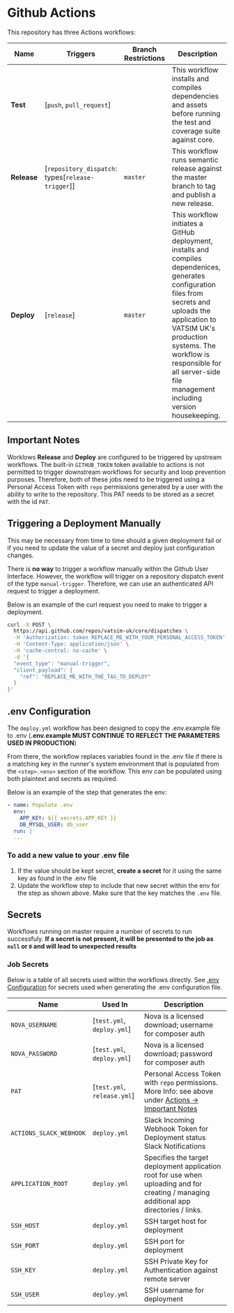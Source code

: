 # Github Actions

This repository has three Actions workflows:

| Name | Triggers | Branch Restrictions | Description |
|-|-|-|-|
| **Test** | [`push`, `pull_request`] | | This workflow installs and compiles dependencies and assets before running the test and coverage suite against core. |
| **Release** | [`repository_dispatch`: types[`release-trigger`]] | `master` | This workflow runs semantic release against the master branch to tag and publish a new release. |
| **Deploy** | [`release`] | `master` | This workflow initiates a GitHub deployment, installs and compiles dependenices, generates configuration files from secrets and uploads the application to VATSIM UK's production systems. The workflow is responsible for all server-side file management including version housekeeping. |

## Important Notes

Worklows **Release** and **Deploy** are configured to be triggered by upstream workflows. The built-in `GITHUB_TOKEN` token available to actions is not permitted to trigger downstream workflows for security and loop prevention purposes. Therefore, both of these jobs need to be triggered using a Personal Access Token with `repo` permissions generated by a user with the ability to write to the repository. This PAT needs to be stored as a secret with the id `PAT`.

## Triggering a Deployment Manually

This may be necessary from time to time should a given deployment fail or if you need to update the value of a secret and deploy just configuration changes.

There is **no way** to trigger a workflow manually within the Github User Interface. However, the workflow will trigger on a repository dispatch event of the type `manual-trigger`. Therefore, we can use an authenticated API request to trigger a deployment.

Below is an example of the curl request you need to make to trigger a deployment.

```bash
curl -X POST \
  https://api.github.com/repos/vatsim-uk/core/dispatches \
  -H 'Authorization: token REPLACE_ME_WITH_YOUR_PERSONAL_ACCESS_TOKEN' \
  -H 'Content-Type: application/json' \
  -H 'cache-control: no-cache' \
  -d '{
  "event_type": "manual-trigger",
  "client_payload": {
    "ref": "REPLACE_ME_WITH_THE_TAG_TO_DEPLOY"
  }
}'
```

## .env Configuration

The `deploy.yml` workflow has been designed to copy the .env.example file to .env (**.env.example MUST CONTINUE TO REFLECT THE PARAMETERS USED IN PRODUCTION**)

From there, the workflow replaces variables found in the .env file if there is a matching key in the runner's system environment that is populated from the `<step>.<env>` section of the workflow. This env can be populated using both plaintext and secrets as required.

Below is an example of the step that generates the env:

```yaml
- name: Populate .env
  env:
    APP_KEY: ${{ secrets.APP_KEY }}
    DB_MYSQL_USER: db_user
  run: |
  ...
```

### To add a new value to your .env file

1. If the value should be kept secret, **create a secret** for it using the same key as found in the .env file
2. Update the workflow step to include that new secret within the env for the step as shown above. Make sure that the key matches the `.env` file.

## Secrets

Workflows running on master require a number of secrets to run successfuly. **If a secret is not present, it will be presented to the job as `null` or `0` and will lead to unexpected results**

### Job Secrets

Below is a table of all secrets used within the workflows directly. See [.env Configuration](#.env-Configuration) for secrets used when generating the .env configuration file.

| Name | Used In | Description |
|-|-|-|
| `NOVA_USERNAME` | [`test.yml`, `deploy.yml`] | Nova is a licensed download; username for composer auth |
| `NOVA_PASSWORD` | [`test.yml`, `deploy.yml`] | Nova is a licensed download; password for composer auth |
| `PAT` | [`test.yml`, `release.yml`] | Personal Access Token with `repo` permissions. More Info: see above under [Actions -> Important Notes](#important-notes) |
| `ACTIONS_SLACK_WEBHOOK` | `deploy.yml` | Slack Incoming Webhook Token for Deployment status Slack Notifications |
| `APPLICATION_ROOT` | `deploy.yml` | Specifies the target deployment application root for use when uploading and for creating / managing additional app directories / links. |
| `SSH_HOST` | `deploy.yml` | SSH target host for deployment |
| `SSH_PORT` | `deploy.yml` | SSH port for deployment |
| `SSH_KEY` | `deploy.yml` | SSH Private Key for Authentication against remote server |
| `SSH_USER` | `deploy.yml` | SSH username for deployment |
